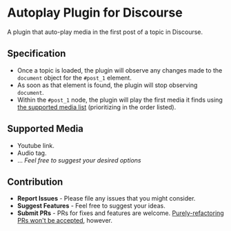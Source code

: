 # **Autoplay Plugin for Discourse**

A plugin that auto-play media in the first post of a topic in Discourse.


## Specification

- Once a topic is loaded, the plugin will observe any changes made to the `document` object for the `#post_1` element.
- As soon as that element is found, the plugin will stop observing `document`.
- Within the `#post_1` node, the plugin will play the first media it finds using [the supported media list](#supported-media) (prioritizing in the order listed).

## Supported Media

- Youtube link.
- Audio tag.
- ... *Feel free to suggest your desired options*

## Contribution

- **Report Issues** - Please file any issues that you might consider.
- **Suggest Features** - Feel free to suggest your ideas.
-  **Submit PRs** - PRs for fixes and features are welcome. [Purely-refactoring PRs won't be accepted](https://meta.discourse.org/t/where-does-discourse-stand-on-minor-refactoring-prs/6677), however.
